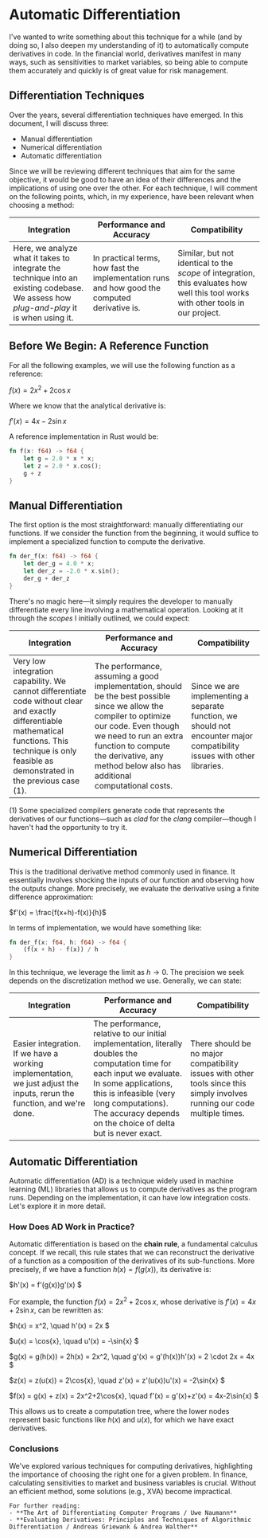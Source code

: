# Automatic Differentiation

I've wanted to write something about this technique for a while (and by doing so, I also deepen my understanding of it) to automatically compute derivatives in code. In the financial world, derivatives manifest in many ways, such as sensitivities to market variables, so being able to compute them accurately and quickly is of great value for risk management.

## Differentiation Techniques

Over the years, several differentiation techniques have emerged. In this document, I will discuss three:

- Manual differentiation
- Numerical differentiation
- Automatic differentiation

Since we will be reviewing different techniques that aim for the same objective, it would be good to have an idea of their differences and the implications of using one over the other. For each technique, I will comment on the following points, which, in my experience, have been relevant when choosing a method:

| Integration | Performance and Accuracy | Compatibility |
| --- | --- | --- |
| Here, we analyze what it takes to integrate the technique into an existing codebase. We assess how *plug-and-play* it is when using it. | In practical terms, how fast the implementation runs and how good the computed derivative is. | Similar, but not identical to the *scope* of integration, this evaluates how well this tool works with other tools in our project. |

## Before We Begin: A Reference Function

For all the following examples, we will use the following function as a reference:

$f(x) = 2x^2+2\cos{x}$

Where we know that the analytical derivative is:

$f'(x) = 4x-2\sin{x}$

A reference implementation in Rust would be:

```rust
fn f(x: f64) -> f64 {
    let g = 2.0 * x * x;
    let z = 2.0 * x.cos();
    g + z
}
```

## Manual Differentiation

The first option is the most straightforward: manually differentiating our functions. If we consider the function from the beginning, it would suffice to implement a specialized function to compute the derivative.

```rust
fn der_f(x: f64) -> f64 {
    let der_g = 4.0 * x;
    let der_z = -2.0 * x.sin();
    der_g + der_z
}
```

There's no magic here—it simply requires the developer to manually differentiate every line involving a mathematical operation. Looking at it through the *scopes* I initially outlined, we could expect:

| Integration | Performance and Accuracy | Compatibility |
| --- | --- | --- |
| Very low integration capability. We cannot differentiate code without clear and exactly differentiable mathematical functions. This technique is only feasible as demonstrated in the previous case (1). | The performance, assuming a good implementation, should be the best possible since we allow the compiler to optimize our code. Even though we need to run an extra function to compute the derivative, any method below also has additional computational costs. | Since we are implementing a separate function, we should not encounter major compatibility issues with other libraries. |

(1) Some specialized compilers generate code that represents the derivatives of our functions—such as *clad* for the *clang* compiler—though I haven't had the opportunity to try it.

## Numerical Differentiation

This is the traditional derivative method commonly used in finance. It essentially involves shocking the inputs of our function and observing how the outputs change. More precisely, we evaluate the derivative using a finite difference approximation:

$f'(x) = \frac{f(x+h)-f(x)}{h}$

In terms of implementation, we would have something like:

```rust
fn der_f(x: f64, h: f64) -> f64 {
    (f(x + h) - f(x)) / h
}
```

In this technique, we leverage the limit as $h \rightarrow 0$. The precision we seek depends on the discretization method we use. Generally, we can state:

| Integration | Performance and Accuracy | Compatibility |
| --- | --- | --- |
| Easier integration. If we have a working implementation, we just adjust the inputs, rerun the function, and we're done. | The performance, relative to our initial implementation, literally doubles the computation time for each input we evaluate. In some applications, this is infeasible (very long computations). The accuracy depends on the choice of delta but is never exact. | There should be no major compatibility issues with other tools since this simply involves running our code multiple times. |

## Automatic Differentiation

Automatic differentiation (AD) is a technique widely used in machine learning (ML) libraries that allows us to compute derivatives as the program runs. Depending on the implementation, it can have low integration costs. Let's explore it in more detail.

### How Does AD Work in Practice?

Automatic differentiation is based on the **chain rule**, a fundamental calculus concept. If we recall, this rule states that we can reconstruct the derivative of a function as a composition of the derivatives of its sub-functions. More precisely, if we have a function $h(x) = f(g(x))$, its derivative is:

$h'(x) = f'(g(x))g'(x)
$

For example, the function $f(x) = 2x^2+2\cos{x}$, whose derivative is $f'(x) = 4x+2\sin{x}$, can be rewritten as:

$h(x) = x^2, \quad h'(x) = 2x
$

$u(x) = \cos{x}, \quad u'(x) = -\sin{x}
$

$g(x) = g(h(x)) = 2h(x) = 2x^2, \quad g'(x) = g'(h(x))h'(x) = 2 \cdot 2x = 4x
$

$z(x) = z(u(x)) = 2\cos{x}, \quad z'(x) = z'(u(x))u'(x) = -2\sin{x}
$

$f(x) = g(x) + z(x) = 2x^2+2\cos{x}, \quad f'(x) = g'(x)+z'(x) = 4x-2\sin{x}
$

This allows us to create a computation tree, where the lower nodes represent basic functions like $h(x)$ and $u(x)$, for which we have exact derivatives.

### Conclusions

We've explored various techniques for computing derivatives, highlighting the importance of choosing the right one for a given problem. In finance, calculating sensitivities to market and business variables is crucial. Without an efficient method, some solutions (e.g., XVA) become impractical.

```{seealso}
For further reading:
- **The Art of Differentiating Computer Programs / Uwe Naumann**
- **Evaluating Derivatives: Principles and Techniques of Algorithmic Differentiation / Andreas Griewank & Andrea Walther**
```
